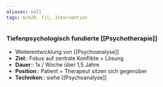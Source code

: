 ```yaml
---
aliases: null
tags: m/m20, f/💭, Intervention
---
```

### Tiefenpsychologisch fundierte [[Psychotherapie]]
- Weiterentwicklung von [[Psychoanalyse]]
- **Ziel**:: Fokus auf zentrale Konflikte + Lösung
- **Dauer**:: 1x / Woche über 1,5 Jahre
- **Position**:: Patient + Therapeut sitzen sich gegenüber
- **Techniken**:: siehe [[Psychoanalyse]]